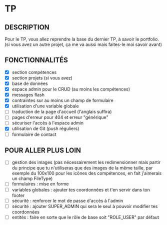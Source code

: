 # TP

## DESCRIPTION

Pour le TP, vous allez reprendre la base du dernier TP, à savoir le portfolio. (si vous avez un autre projet, ça me va aussi mais faites-le moi savoir avant)

## FONCTIONNALITÉS

- [x] section compétences
- [x] section projets (si vous avez)
- [x] base de données
- [x] espace admin pour le CRUD (au moins les compétences)
- [x] messages flash
- [x] contraintes sur au moins un champ de formulaire
- [x] utilisation d'une variable globale
- [ ] traduction de la page d'accueil (l'anglais suffira)
- [ ] pages d'erreur pour 404 et erreur "générique"
- [ ] sécuriser l'accès à l'espace admin
- [x] utilisation de Git (push réguliers)
- [ ] formulaire de contact

## POUR ALLER PLUS LOIN

- [ ] gestion des images (pas nécessairement les redimensionner mais partir du principe que tu n'utiliseras que des images de la même taille, par exemple du 100x100 pour les icônes des compétences, en fait j'aimerais un champ FileType)
- [ ] formulaires : mise en forme
- [ ] variables globales : ajouter tes coordonnées et t'en servir dans ton footer
- [ ] sécurité : renforcer le mot de passe d'accès à l'admin
- [ ] sécurité : ajouter SUPER_ADMIN qui sera le seul à pouvoir modifier tes coordonnées
- [ ] entités : faire en sorte que le rôle de base soit "ROLE_USER" par défaut